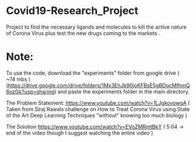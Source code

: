# Covid19-Research_Project
Project to find the necessary ligands and molecules to kill the active nature of Corona Virus plus test the new drugs coming to the markets .


# Note: 
To use the code, download the "experiments" folder from google drive ( ~74 mbs ) (https://drive.google.com/drive/folders/1Mx3EhJb90joKFBsE5gBDocMfhmQ6ozGk?usp=sharing)
and paste the experiments folder in the main directory. 

The Problem Statement: 
https://www.youtube.com/watch?v=1LJgkovowgA ( Taken from Siraj Rawals challenge on How to Treat Corona Virus using State of the Art Deep Learning Techniques "without" knowing too much biology )

The Solution 
https://www.youtube.com/watch?v=EVoZMRmtBkY ( 5:04 -> end of the video though I suggest watching the entire video ) 
